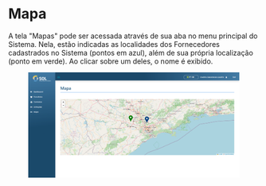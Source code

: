 # Mapa

A tela "Mapas" pode ser acessada através de sua aba no menu principal do Sistema. Nela, estão indicadas as localidades dos Fornecedores cadastrados no Sistema (pontos em azul), além de sua própria localização (ponto em verde). Ao clicar sobre um deles, o nome é exibido.

<figure><img src="../../.gitbook/assets/map-asso.png" alt=""><figcaption></figcaption></figure>

